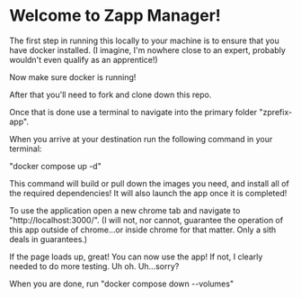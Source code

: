 # Welcome to Zapp Manager!

The first step in running this locally to your machine is to ensure that you have docker installed. (I imagine, I'm nowhere close to an expert, probably wouldn't even qualify as an apprentice!)

Now make sure docker is running!

After that you'll need to fork and clone down this repo.

Once that is done use a terminal to navigate into the primary folder "zprefix-app".

When you arrive at your destination run the following command in your terminal:

"docker compose up -d"

This command will build or pull down the images you need, and install all of the required dependencies! It will also launch the app once it is completed!

To use the application open a new chrome tab and navigate to "http://localhost:3000/". (I will not, nor cannot, guarantee the operation of this app outside of chrome...or inside chrome for that matter. Only a sith deals in guarantees.)

If the page loads up, great! You can now use the app! If not, I clearly needed to do more testing. Uh oh. Uh...sorry?

When you are done, run "docker compose down --volumes"